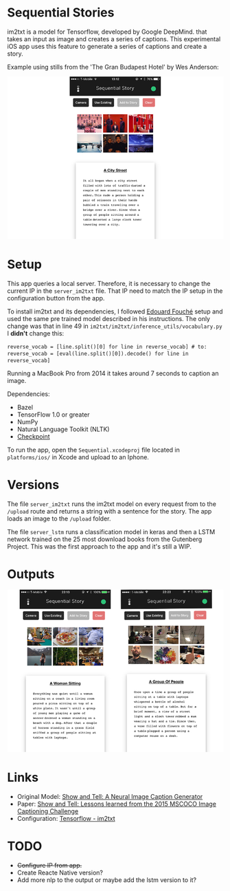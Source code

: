 #  Sequential Stories

im2txt is a model for Tensorflow, developed by Google DeepMind. that takes an input as image and creates a series of captions. This experimental iOS app uses this feature to generate a series of captions and create a story.

Example using stills from the 'The Gran Budapest Hotel' by Wes Anderson:

![demo](uploads/demo0.jpg)

# Setup

This app queries a local server. Therefore, it is necessary to change the current IP in the `server_im2txt` file. That IP need to match the IP setup in the configuration button from the app.

To install im2txt and its dependencies, I followed [Edouard Fouché](https://edouardfouche.com/Fun-with-Tensorflow-im2txt/) setup and used the same pre trained model described in his instructions. The only change was that in line 49 in `im2txt/im2txt/inference_utils/vocabulary.py` I <b>didn't</b> change this:

```
reverse_vocab = [line.split()[0] for line in reverse_vocab] # to:
reverse_vocab = [eval(line.split()[0]).decode() for line in reverse_vocab]
```
Running a MacBook Pro from 2014 it takes around 7 seconds to caption an image.

Dependencies:
 - Bazel
 - TensorFlow 1.0 or greater
 - NumPy
 - Natural Language Toolkit (NLTK)
 - [Checkpoint](https://drive.google.com/file/d/0B_qCJ40uBfjEWVItOTdyNUFOMzg/view)

To run the app, open the `Sequential.xcodeproj` file located in `platforms/ios/` in Xcode and upload to an Iphone.

# Versions

The file `server_im2txt` runs the im2txt model on every request from to the `/upload` route and returns a string with a sentence for the story.
The app loads an image to the `/upload` folder.

The file `server_lstm` runs a classification model in keras and then a LSTM network trained on the 25 most download books from the Gutenberg Project. This was the first approach to the app and it's still a WIP.

# Outputs

![demo](uploads/demo4.jpg)




# Links
- Original Model: [Show and Tell: A Neural Image Caption Generator](https://github.com/tensorflow/models/tree/master/im2txt)
- Paper: [Show and Tell: Lessons learned from the 2015 MSCOCO Image Captioning Challenge](https://arxiv.org/abs/1609.06647)
- Configuration: [Tensorflow - im2txt](https://edouardfouche.com/Fun-with-Tensorflow-im2txt/)

# TODO

-  ~~Configure IP from app.~~
- Create Reacte Native version?
- Add more nlp to the output or maybe add the lstm version to it?
